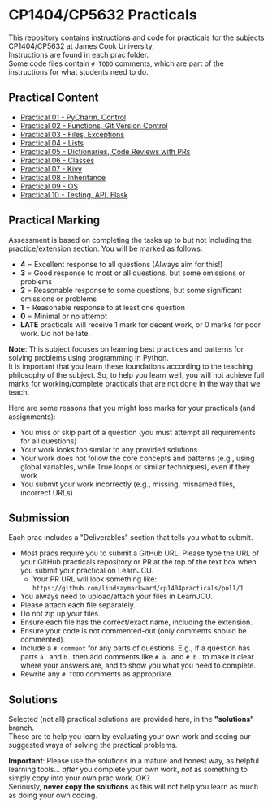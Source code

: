 # CP1404/CP5632 Practicals

This repository contains instructions and code for practicals for the subjects CP1404/CP5632 at James Cook
University.  
Instructions are found in each prac folder.  
Some code files contain `# TODO` comments, which are part of the instructions for what students need to do.

## Practical Content

* [Practical 01 - PyCharm, Control](./prac_01)
* [Practical 02 - Functions, Git Version Control](./prac_02)
* [Practical 03 - Files, Exceptions](./prac_03)
* [Practical 04 - Lists](./prac_04)
* [Practical 05 - Dictionaries, Code Reviews with PRs](./prac_05)
* [Practical 06 - Classes](./prac_06)
* [Practical 07 - Kivy](./prac_07)
* [Practical 08 - Inheritance](./prac_08)
* [Practical 09 - OS](./prac_09)
* [Practical 10 - Testing, API, Flask](./prac_10)

## Practical Marking

Assessment is based on completing the tasks up to but not including
the practice/extension section. You will be marked as follows:

- **4** = Excellent response to all questions (Always aim for this!)
- **3** = Good response to most or all questions, but some omissions or problems
- **2** = Reasonable response to some questions, but some significant omissions or problems
- **1** = Reasonable response to at least one question
- **0** = Minimal or no attempt
- **LATE** practicals will receive 1 mark for decent work, or 0 marks for poor work. Do not be late.

**Note**: This subject focuses on learning best practices and patterns for solving problems using programming in
Python.  
It is important that you learn these foundations according to the teaching philosophy of the
subject. So, to help you learn well, you will not achieve full marks for working/complete practicals
that are not done in the way that we teach.  

Here are some reasons that you might lose marks for your practicals (and assignments):

- You miss or skip part of a question (you must attempt all requirements for all questions)
- Your work looks too similar to any provided solutions
- Your work does not follow the core concepts and patterns (e.g., using global variables, while True loops or similar
  techniques), even if they work
- You submit your work incorrectly (e.g., missing, misnamed files, incorrect URLs)

## Submission

Each prac includes a "Deliverables" section that tells you what to submit.

- Most pracs require you to submit a GitHub URL. Please type the URL of your GitHub practicals repository or PR at the top of the text box when you submit your practical on LearnJCU.
  - Your PR URL will look something like: `https://github.com/lindsaymarkward/cp1404practicals/pull/1`
- You always need to upload/attach your files in LearnJCU.
- Please attach each file separately.
- Do not zip up your files.
- Ensure each file has the correct/exact name, including the extension.
- Ensure your code is not commented-out (only comments should be commented).
- Include a `# comment` for any parts of questions. E.g., if a question has parts `a.` and `b.` then add comments
  like `# a.` and `# b.` to make it clear where your answers are, and to show you what you need to complete.
- Rewrite any `# TODO` comments as appropriate.

## Solutions

Selected (not all) practical solutions are provided here, in the **"solutions"** branch.  
These are to help you learn by evaluating your own work and seeing our suggested ways of solving the practical problems.

**Important**: Please use the solutions in a mature and honest way, as helpful learning tools... _after_ you complete
your own work, _not_ as something to simply copy into your own prac work. OK?  
Seriously, **never copy the solutions** as this will not help you learn as much as doing your own coding.
